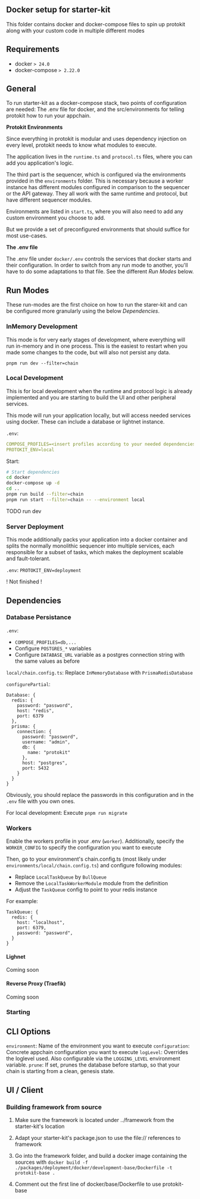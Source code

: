 ## Docker setup for starter-kit

This folder contains docker and docker-compose files to spin up protokit along with your custom code in multiple different modes

## Requirements

- docker `> 24.0`
- docker-compose `> 2.22.0`

## General

To run starter-kit as a docker-compose stack, two points of configuration are needed: 
The .env file for docker, and the src/environments for telling protokit how to run your appchain.

**Protokit Environments**

Since everything in protokit is modular and uses dependency injection on every level, protokit needs to know what modules to execute.

The application lives in the `runtime.ts` and `protocol.ts` files, where you can add you application's logic.

The third part is the sequencer, which is configured via the environments provided in the `environments` folder.
This is necessary because a worker instance has different modules configured in comparison to the sequencer or the API gateway.
They all work with the same runtime and protocol, but have different sequencer modules.

Environments are listed in `start.ts`, where you will also need to add any custom environment you choose to add.

But we provide a set of preconfigured environments that should suffice for most use-cases.

**The .env file**

The .env file under `docker/.env` controls the services that docker starts and their configuration.
In order to switch from any run mode to another, you'll have to do some adaptations to that file. 
See the different *Run Modes* below.

## Run Modes 

These run-modes are the first choice on how to run the starer-kit and can be configured more granularly using the below *Dependencies*.

### InMemory Development

This mode is for very early stages of development, where everything will run in-memory and in one process.
This is the easiest to restart when you made some changes to the code, but will also not persist any data.

`pnpm run dev --filter=chain`

### Local Development 

This is for local development when the runtime and protocol logic is already implemented and you are starting to build the UI and other peripheral services.

This mode will run your application locally, but will access needed services using docker. These can include a database or lightnet instance.

`.env`: 
```yaml
COMPOSE_PROFILES=<insert profiles according to your needed dependencies - remove '*'>
PROTOKIT_ENV=local
```

Start:

```bash
# Start dependencies
cd docker
docker-compose up -d
cd ..
pnpm run build --filter=chain
pnpm run start --filter=chain -- --environment local
```

TODO run dev

### Server Deployment

This mode additionally packs your application into a docker container and splits the normally monolithic sequencer 
into multiple services, each responsible for a subset of tasks, which makes the deployment scalable and fault-tolerant.

`.env`: `PROTOKIT_ENV=deployment`

! Not finished !

## Dependencies

### Database Persistance

`.env`: 
- `COMPOSE_PROFILES=db,...` 
- Configure `POSTGRES_*` variables
- Configure `DATABASE_URL` variable as a postgres connection string with the same values as before

`local/chain.config.ts`:
Replace `InMemoryDatabase` with `PrismaRedisDatabase`

`configurePartial`:
```
Database: {
  redis: {
    password: "password",
    host: "redis",
    port: 6379
  },
  prisma: {
    connection: {
      password: "password",
      username: "admin",
      db: {
        name: "protokit"
      },
      host: "postgres",
      port: 5432
    }
  }
}
```

Obviously, you should replace the passwords in this configuration and in the `.env` file with you own ones.

For local development:
Execute `pnpm run migrate`

### Workers

Enable the workers profile in your .env (`worker`).
Additionally, specify the `WORKER_CONFIG` to specify the configuration you want to execute

Then, go to your environment's chain.config.ts (most likely under `environments/local/chain.config.ts`) and configure following modules:
- Replace `LocalTaskQueue` by `BullQueue`
- Remove the `LocalTaskWorkerModule` module from the definition
- Adjust the `TaskQueue` config to point to your redis instance

For example:
```
TaskQueue: {
  redis: {
    host: "localhost",
    port: 6379,
    password: "password",
  }
}
```

#### Lighnet
Coming soon

#### Reverse Proxy (Traefik)
Coming soon

### Starting

## CLI Options

`environment`: Name of the environment you want to execute
`configuration`: Concrete appchain configuration you want to execute
`logLevel`: Overrides the loglevel used. Also configurable via the `LOGGING_LEVEL` environment variable.
`prune`: If set, prunes the database before startup, so that your chain is starting from a clean, genesis state.

## UI / Client



### Building framework from source

1. Make sure the framework is located under ../framework from the starter-kit's location
2. Adapt your starter-kit's package.json to use the file:// references to framework
3. Go into the framework folder, and build a docker image containing the sources with `docker build -f ./packages/deployment/docker/development-base/Dockerfile -t protokit-base .`

4. Comment out the first line of docker/base/Dockerfile to use protokit-base